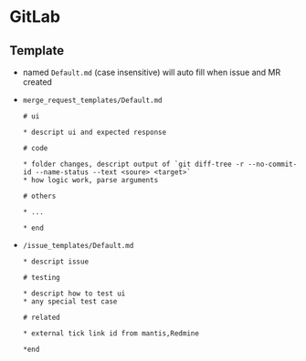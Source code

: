# GitLab

## Template

- named `Default.md` (case insensitive) will auto fill when issue and MR created
- `merge_request_templates/Default.md`

    ```
    # ui

    * descript ui and expected response

    # code

    * folder changes, descript output of `git diff-tree -r --no-commit-id --name-status --text <soure> <target>`
    * how logic work, parse arguments

    # others

    * ...

    * end
    ```

- `/issue_templates/Default.md`

    ```
    * descript issue

    # testing

    * descript how to test ui
    * any special test case

    # related

    * external tick link id from mantis,Redmine

    *end
    ```
